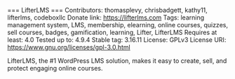 === LifterLMS ===
Contributors: thomasplevy, chrisbadgett, kathy11, lifterlms, codeboxllc
Donate link: https://lifterlms.com
Tags: learning management system, LMS, membership, elearning, online courses, quizzes, sell courses, badges, gamification, learning, Lifter, LifterLMS
Requires at least: 4.0
Tested up to: 4.9.4
Stable tag: 3.16.11
License: GPLv3
License URI: https://www.gnu.org/licenses/gpl-3.0.html

LifterLMS, the #1 WordPress LMS solution, makes it easy to create, sell, and protect engaging online courses.
